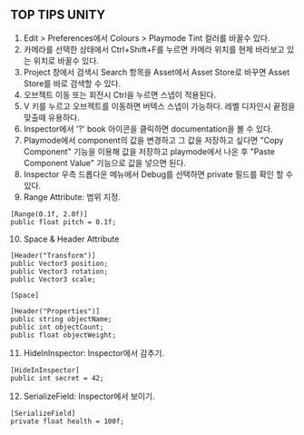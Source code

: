 ## TOP TIPS UNITY

1. Edit > Preferences에서 Colours > Playmode Tint 컬러를 바꿀수 있다.
2. 카메라를 선택한 상태에서 Ctrl+Shift+F를 누르면 카메라 위치를 현제 바라보고 있는 위치로 바꿀수 있다.
3. Project 창에서 검색시 Search 항목을 Asset에서 Asset Store로 바꾸면 Asset Store를 바로 검색할 수 있다.
4. 오브젝트 이동 또는 회전시 Ctrl을 누르면 스넵이 적용된다.
5. V 키를 누르고 오브젝트를 이동하면 버텍스 스넵이 가능하다. 레벨 디자인시 끝점을 맞출때 유용하다.
6. Inspector에서 '?' book 아이콘을 클릭하면 documentation을 볼 수 있다.
7. Playmode에서 component의 값을 변경하고 그 값을 저장하고 싶다면 "Copy Component" 기능을 이용해 값을 저장하고 playmode에서 나온 후 "Paste Component Value" 기능으로 값을 넣으면 된다.
8. Inspector 우측 드롭다운 메뉴에서 Debug를 선택하면 private 필드를 확인 할 수 있다.
9. Range Attribute: 범위 지정.
~~~
[Range(0.1f, 2.0f)]
public float pitch = 0.1f;
~~~
10. Space & Header Attribute
~~~
[Header("Transform")]
public Vector3 position;
public Vector3 rotation;
public Vector3 scale;

[Space]

[Header("Properties")]
public string objectName;
public int objectCount;
public float objectWeight;
~~~
11. HideInInspector: Inspector에서 감추기.
~~~
[HideInInspector]
public int secret = 42;
~~~
12. SerializeField: Inspector에서 보이기.
~~~
[SerializeField]
private float health = 100f;
~~~
